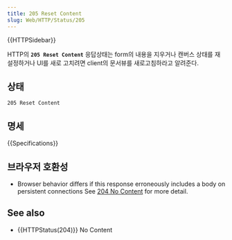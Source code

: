 ```yaml
---
title: 205 Reset Content
slug: Web/HTTP/Status/205
---
```


{{HTTPSidebar}}

HTTP의 **`205 Reset Content`** 응답상태는 form의 내용을 지우거나 캔버스 상태를 재설정하거나 UI를 새로 고치려면 client의 문서뷰를 새로고침하라고 알려준다.

## 상태

```
205 Reset Content
```

## 명세

{{Specifications}}

## 브라우저 호환성

- Browser behavior differs if this response erroneously includes a body on persistent connections See [204 No Content](/ko/docs/Web/HTTP/Status/204) for more detail.

## See also

- {{HTTPStatus(204)}} No Content
